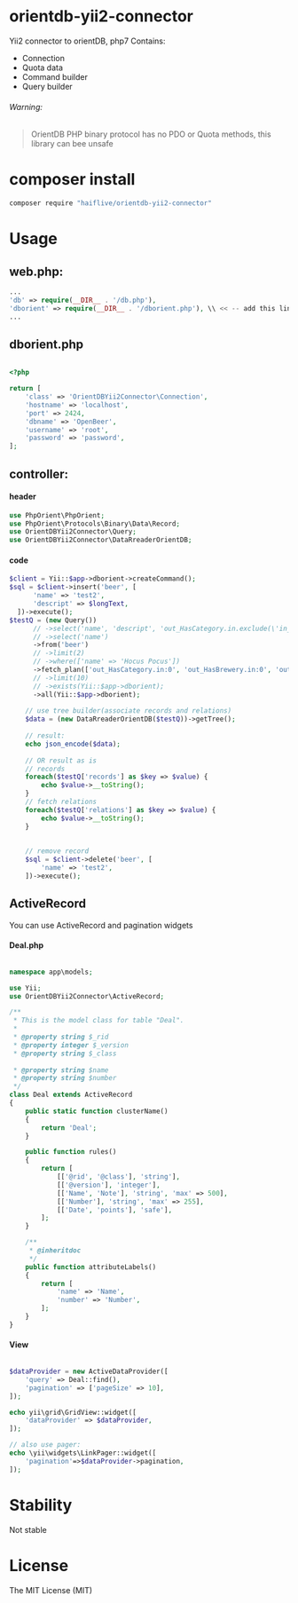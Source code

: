 # orientdb-yii2-connector
Yii2 connector to orientDB, php7
Contains:
 - Connection
 - Quota data
 - Command builder
 - Query builder

###### Warning:
> OrientDB PHP binary protocol has no PDO or Quota methods, this library can bee unsafe

# composer install 

```bash
composer require "haiflive/orientdb-yii2-connector"
```

# Usage

## web.php:
```php
...
'db' => require(__DIR__ . '/db.php'),
'dborient' => require(__DIR__ . '/dborient.php'), \\ << -- add this line
...
```

## dborient.php
```php

<?php

return [
    'class' => 'OrientDBYii2Connector\Connection',
    'hostname' => 'localhost',
    'port' => 2424,
    'dbname' => 'OpenBeer',
    'username' => 'root',
    'password' => 'password',
];
```

## controller:
#### header
```php
use PhpOrient\PhpOrient;
use PhpOrient\Protocols\Binary\Data\Record;
use OrientDBYii2Connector\Query;
use OrientDBYii2Connector\DataRreaderOrientDB;
```
#### code
```php
$client = Yii::$app->dborient->createCommand();
$sql = $client->insert('beer', [
      'name' => 'test2',
      'descript' => $longText,
  ])->execute();
$testQ = (new Query())
      // ->select('name', 'descript', 'out_HasCategory.in.exclude(\'in_HasCategory\')')
      // ->select('name')
      ->from('beer')
      // ->limit(2)
      // ->where(['name' => 'Hocus Pocus'])
      ->fetch_plan(['out_HasCategory.in:0', 'out_HasBrewery.in:0', 'out_HasStyle.in:0'])
      // ->limit(10)
      // ->exists(Yii::$app->dborient);
      ->all(Yii::$app->dborient);
    
    // use tree builder(associate records and relations)
    $data = (new DataRreaderOrientDB($testQ))->getTree();
    
    // result:
    echo json_encode($data);
    
    // OR result as is
    // records
    foreach($testQ['records'] as $key => $value) {
        echo $value->__toString();
    }
    // fetch relations
    foreach($testQ['relations'] as $key => $value) {
        echo $value->__toString();
    }
    
    
    // remove record
    $sql = $client->delete('beer', [
        'name' => 'test2',
    ])->execute();
```

## ActiveRecord
You can use ActiveRecord and pagination widgets
#### Deal.php
```php

namespace app\models;

use Yii;
use OrientDBYii2Connector\ActiveRecord;

/**
 * This is the model class for table "Deal".
 *
 * @property string $_rid
 * @property integer $_version
 * @property string $_class
 
 * @property string $name
 * @property string $number
 */
class Deal extends ActiveRecord
{
    public static function clusterName()
    {
        return 'Deal';
    }

    public function rules()
    {
        return [
            [['@rid', '@class'], 'string'],
            [['@version'], 'integer'],
            [['Name', 'Note'], 'string', 'max' => 500],
            [['Number'], 'string', 'max' => 255],
            [['Date', 'points'], 'safe'],
        ];
    }

    /**
     * @inheritdoc
     */
    public function attributeLabels()
    {
        return [
            'name' => 'Name',
            'number' => 'Number',
        ];
    }
}

```

#### View
```php

$dataProvider = new ActiveDataProvider([
    'query' => Deal::find(),
    'pagination' => ['pageSize' => 10],
]);

echo yii\grid\GridView::widget([
    'dataProvider' => $dataProvider,
]);

// also use pager:
echo \yii\widgets\LinkPager::widget([
    'pagination'=>$dataProvider->pagination,
]);
```

# Stability
Not stable

# License
The MIT License (MIT)

